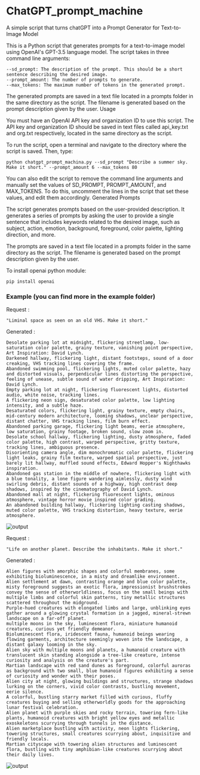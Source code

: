 # ChatGPT_prompt_machine
A simple script that turns chatGPT into a Prompt Generator for Text-to-Image Model

This is a Python script that generates prompts for a text-to-image model using OpenAI's GPT-3.5 language model. The script takes in three command line arguments:

    --sd_prompt: The description of the prompt. This should be a short sentence describing the desired image.
    --prompt_amount: The number of prompts to generate.
    --max_tokens: The maximum number of tokens in the generated prompt.

The generated prompts are saved in a text file located in a prompts folder in the same directory as the script. The filename is generated based on the prompt description given by the user.
Usage

You must have an OpenAI API key and organization ID to use this script. The API key and organization ID should be saved in text files called api_key.txt and org.txt respectively, located in the same directory as the script.

To run the script, open a terminal and navigate to the directory where the script is saved. Then, type:

    python chatgpt_prompt_machina.py --sd_prompt "Describe a summer sky. Make it short." --prompt_amount 6 --max_tokens 80

You can also edit the script to remove the command line arguments and manually set the values of SD_PROMPT, PROMPT_AMOUNT, and MAX_TOKENS. To do this, uncomment the lines in the script that set these values, and edit them accordingly.
Generated Prompts

The script generates prompts based on the user-provided description. It generates a series of prompts by asking the user to provide a single sentence that includes keywords related to the desired image, such as subject, action, emotion, background, foreground, color palette, lighting direction, and more.

The prompts are saved in a text file located in a prompts folder in the same directory as the script. The filename is generated based on the prompt description given by the user.

To install openai python module:

    pip install openai

### Example (you can find more in the example folder)



Request :

    "Liminal space as seen on an old VHS. Make it short."
    
Generated :

    Desolate parking lot at midnight, flickering streetlamp, low-saturation color palette, grainy texture, vanishing point perspective, Art Inspiration: David Lynch.
    Darkened hallway, flickering light, distant footsteps, sound of a door creaking, VHS tracking lines covering the frame.
    Abandoned swimming pool, flickering lights, muted color palette, hazy and distorted visuals, perpendicular lines distorting the perspective, feeling of unease, subtle sound of water dripping, Art Inspiration: David Lynch.
    Empty parking lot at night, flickering fluorescent lights, distorted audio, white noise, tracking lines.
    A flickering neon sign, desaturated color palette, low lighting intensity, and a subtle haze.
    Desaturated colors, flickering light, grainy texture, empty chairs, mid-century modern architecture, looming shadows, unclear perspective, distant chatter, VHS tracking lines, film burn effect.
    Abandoned parking garage, flickering light beams, eerie atmosphere, low saturation, grainy footage, broken sound, slow zoom in.
    Desolate school hallway, flickering lighting, dusty atmosphere, faded color palette, high contrast, warped perspective, gritty texture, tracking lines, ambiguous presence.
    Disorienting camera angle, dim monochromatic color palette, flickering light leaks, grainy film texture, warped spatial perspective, just barely lit hallway, muffled sound effects, Edward Hopper's Nighthawks inspiration.
    Abandoned gas station in the middle of nowhere, flickering light with a blue tonality, a lone figure wandering aimlessly, dusty wind swirling debris, distant sounds of a highway, high contrast deep shadows, inspired by the cinematography of David Lynch.
    Abandoned mall at night, flickering fluorescent lights, ominous atmosphere, vintage horror movie inspired color grading.
    An abandoned building hallway, flickering lighting casting shadows, muted color palette, VHS tracking distortion, heavy texture, eerie atmosphere.

![output](https://user-images.githubusercontent.com/15731540/230790695-0cf0a046-fa2e-4bb7-a3ac-8e38b88f11de.jpg)

Request :

    "Life on another planet. Describe the inhabitants. Make it short."

Generated :

    Alien figures with amorphic shapes and colorful membranes, some exhibiting bioluminescence, in a misty and dreamlike environment.
    Alien settlement at dawn, contrasting orange and blue color palette, misty foreground suggests an exotic flora, impressionist brushstrokes convey the sense of otherworldliness, focus on the small beings with multiple limbs and colorful skin patterns, tiny metallic structures scattered throughout the midground.
    Purple-hued creatures with elongated limbs and large, unblinking eyes gather around a glowing crystal formation in a jagged, mineral-strewn landscape on a far-off planet.
    multiple moons in the sky, luminescent flora, miniature humanoid creatures, curious yet friendly demeanor.
    Bioluminescent flora, iridescent fauna, humanoid beings wearing flowing garments, architecture seemingly woven into the landscape, a distant galaxy looming in the sky.
    Alien sky with multiple moons and planets, a humanoid creature with translucent skin standing alongside a tree-like creature, intense curiosity and analysis on the creature's part.
    Martian landscape with red sand dunes as foreground, colorful auroras as background with two small, blue humanoid figures exhibiting a sense of curiosity and wonder with their poses.
    Alien city at night, glowing buildings and structures, strange shadows lurking on the corners, vivid color contrasts, bustling movement, eerie silence.
    A colorful, bustling starry market filled with curious, fluffy creatures buying and selling otherworldly goods for the approaching lunar festival celebration.
    Alien planet with purple skies and rocky terrain, towering fern-like plants, humanoid creatures with bright yellow eyes and metallic exoskeletons scurrying through tunnels in the distance.
    Alien marketplace bustling with activity, neon lights flickering, towering structures, small creatures scurrying about, inquisitive and friendly locals.
    Martian cityscape with towering alien structures and luminescent flora, bustling with tiny amphibian-like creatures scurrying about their daily lives.
    
![output](https://user-images.githubusercontent.com/15731540/230791234-6bd70490-a7e3-4559-8a8e-042db325859b.jpg)

